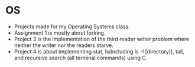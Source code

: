 # OS
- Projects made for my Operating Systems class. 
- Assignment 1 is mostly about forking. 
- Project 3 is the implementation of the third reader writer problem where neither the writer nor the readers starve. 
- Project 4 is about implementing stat, ls(including ls -l [directory]), tail, and recursive search (all terminal commands) using C. 
